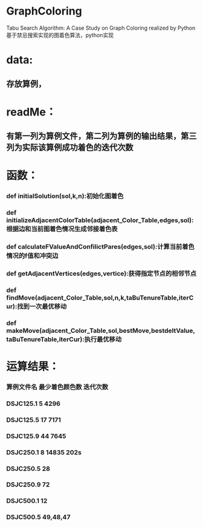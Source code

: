 # GraphColoring
 Tabu Search Algorithm: A Case Study on  Graph Coloring realized by Python
  基于禁忌搜索实现的图着色算法，python实现
# data:
##   存放算例，
# readMe：
##   有第一列为算例文件，第二列为算例的输出结果，第三列为实际该算例成功着色的迭代次数
# 函数：
###   def initialSolution(sol,k,n):初始化图着色
###   def initializeAdjacentColorTable(adjacent_Color_Table,edges,sol):根据边和当前图着色情况生成邻接着色表
###   def calculateFValueAndConfilictPares(edges,sol):计算当前着色情况的f值和冲突边
###   def getAdjacentVertices(edges,vertice):获得指定节点的相邻节点
###   def findMove(adjacent_Color_Table,sol,n,k,taBuTenureTable,iterCur):找到一次最优移动
###   def makeMove(adjacent_Color_Table,sol,bestMove,bestdeltValue,taBuTenureTable,iterCur):执行最优移动
# 运算结果：
###   算例文件名     最少着色颜色数           迭代次数           
###   DSJC125.1	             5                  4296
###   DSJC125.5	             17                 7171
###   DSJC125.9	             44                 7645
###   DSJC250.1	             8                  14835    202s
###   DSJC250.5	             28
###   DSJC250.9	             72
###   DSJC500.1	             12
###   DSJC500.5	             49,48,47
